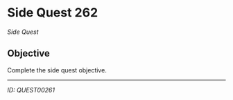 # Side Quest 262

*Side Quest*

## Objective
Complete the side quest objective.

---
*ID: QUEST00261*